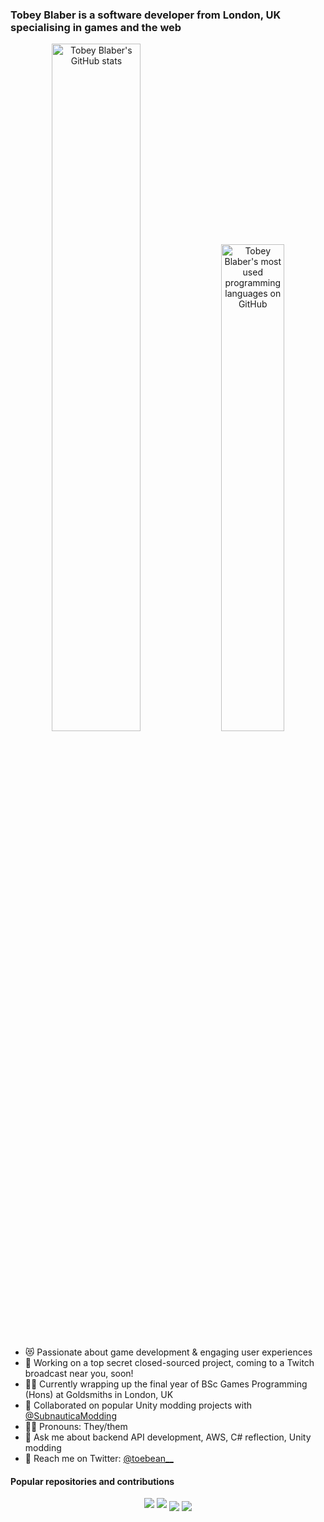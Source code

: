 ### Tobey Blaber is a software developer from London, UK specialising in games and the web

<p align="center">
  <a href="https://github.com/anuraghazra/github-readme-stats" target="_blank"><img src="https://github-readme-stats.vercel.app/api?username=toebeann&show_icons=true&count_private=true&theme=dark&hide_border=true" alt="Tobey Blaber's GitHub stats" width="53.1%" /></a>
  <a href="https://github.com/anuraghazra/github-readme-stats" target="_blank"><img width="44.7%" src="https://github-readme-stats.vercel.app/api/top-langs/?username=toebeann&layout=compact&theme=dark&hide_border=true" alt="Tobey Blaber's most used programming languages on GitHub" /></a>
</p>

- 😻 Passionate about game development & engaging user experiences
- 🚀 Working on a top secret closed-sourced project, coming to a Twitch broadcast near you, soon!
- 🧑‍🎓 Currently wrapping up the final year of BSc Games Programming (Hons) at Goldsmiths in London, UK
- 🤼 Collaborated on popular Unity modding projects with <a href="https://github.com/SubnauticaModding" target="_blank">@SubnauticaModding</a>
- 🏳️‍🌈 Pronouns: They/them
- 💬 Ask me about backend API development, AWS, C# reflection, Unity modding
- 💌 Reach me on Twitter: <a href="https://twitter.com/toebean__" target="_blank">@toebean__</a>

#### Popular repositories and contributions
<p align="center">
  <a href="https://github.com/SubnauticaModding/QModManager" target="_blank"><img src="https://github-readme-stats.vercel.app/api/pin/?username=SubnauticaModding&repo=QModManager&theme=dark&hide_border=true&show_owner=true" /></a>
  <a href="https://github.com/SubnauticaModding/SMLHelper" target="_blank"><img src="https://github-readme-stats.vercel.app/api/pin/?username=SubnauticaModding&repo=SMLHelper&theme=dark&hide_border=true&show_owner=true" /></a>
  <a href="https://github.com/toebeann/SnapBuilder" target="_blank"><img align="center" src="https://github-readme-stats.vercel.app/api/pin/?username=toebeann&repo=SnapBuilder&theme=dark&hide_border=true" /></a>
  <a href="https://github.com/toebeann/VersionChecker" target="_blank"><img align="center" src="https://github-readme-stats.vercel.app/api/pin/?username=toebeann&repo=VersionChecker&theme=dark&hide_border=true" /></a>
</p>
